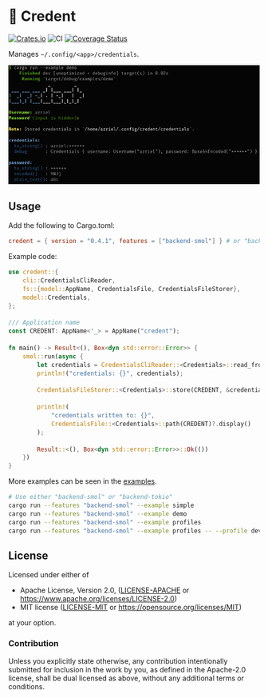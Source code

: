 # 🔑 Credent

[![Crates.io](https://img.shields.io/crates/v/credent.svg)](https://crates.io/crates/credent)
![CI](https://github.com/azriel91/credent/workflows/CI/badge.svg)
[![Coverage Status](https://codecov.io/gh/azriel91/credent/branch/main/graph/badge.svg)](https://codecov.io/gh/azriel91/credent)

Manages `~/.config/<app>/credentials`.

![](demo.png)

## Usage

Add the following to Cargo.toml:

```toml
credent = { version = "0.4.1", features = ["backend-smol"] } # or "backend-tokio"
```

Example code:

```rust
use credent::{
    cli::CredentialsCliReader,
    fs::{model::AppName, CredentialsFile, CredentialsFileStorer},
    model::Credentials,
};

/// Application name
const CREDENT: AppName<'_> = AppName("credent");

fn main() -> Result<(), Box<dyn std::error::Error>> {
    smol::run(async {
        let credentials = CredentialsCliReader::<Credentials>::read_from_tty().await?;
        println!("credentials: {}", credentials);

        CredentialsFileStorer::<Credentials>::store(CREDENT, &credentials).await?;

        println!(
            "credentials written to: {}",
            CredentialsFile::<Credentials>::path(CREDENT)?.display()
        );

        Result::<(), Box<dyn std::error::Error>>::Ok(())
    })
}
```

More examples can be seen in the [examples](examples).

```bash
# Use either "backend-smol" or "backend-tokio"
cargo run --features "backend-smol" --example simple
cargo run --features "backend-smol" --example demo
cargo run --features "backend-smol" --example profiles
cargo run --features "backend-smol" --example profiles -- --profile development
```

## License

Licensed under either of

* Apache License, Version 2.0, ([LICENSE-APACHE](LICENSE-APACHE) or https://www.apache.org/licenses/LICENSE-2.0)
* MIT license ([LICENSE-MIT](LICENSE-MIT) or https://opensource.org/licenses/MIT)

at your option.

### Contribution

Unless you explicitly state otherwise, any contribution intentionally submitted for inclusion in the work by you, as defined in the Apache-2.0 license, shall be dual licensed as above, without any additional terms or conditions.
